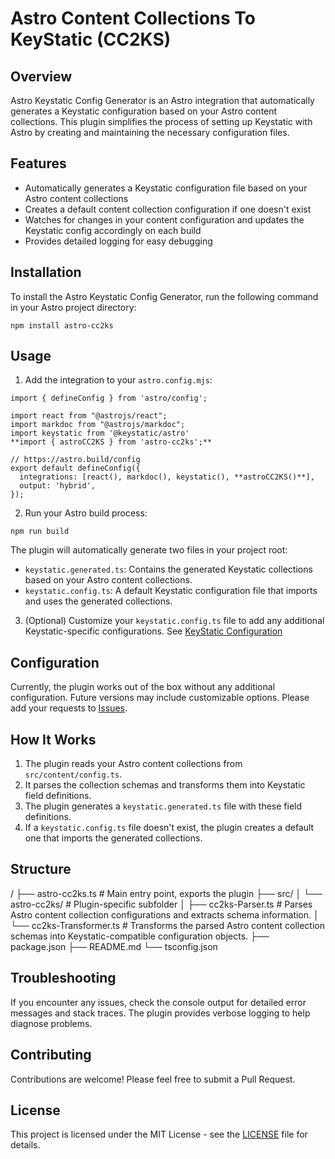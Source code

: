 # Astro Content Collections To KeyStatic (CC2KS)

## Overview

Astro Keystatic Config Generator is an Astro integration that automatically generates a Keystatic configuration based on your Astro content collections. This plugin simplifies the process of setting up Keystatic with Astro by creating and maintaining the necessary configuration files.

## Features

- Automatically generates a Keystatic configuration file based on your Astro content collections 
- Creates a default content collection configuration if one doesn't exist
- Watches for changes in your content configuration and updates the Keystatic config accordingly on each build
- Provides detailed logging for easy debugging

## Installation

To install the Astro Keystatic Config Generator, run the following command in your Astro project directory:
```
npm install astro-cc2ks
```
## Usage

1. Add the integration to your `astro.config.mjs`:
```
import { defineConfig } from 'astro/config';

import react from "@astrojs/react";
import markdoc from "@astrojs/markdoc";
import keystatic from '@keystatic/astro'
**import { astroCC2KS } from 'astro-cc2ks';**

// https://astro.build/config
export default defineConfig({
  integrations: [react(), markdoc(), keystatic(), **astroCC2KS()**],
  output: 'hybrid',
});
```

2. Run your Astro build process:
```
npm run build
```
The plugin will automatically generate two files in your project root:

- `keystatic.generated.ts`: Contains the generated Keystatic collections based on your Astro content collections.
- `keystatic.config.ts`: A default Keystatic configuration file that imports and uses the generated collections.

3. (Optional) Customize your `keystatic.config.ts` file to add any additional Keystatic-specific configurations. See [KeyStatic Configuration](https://keystatic.com/docs/configuration)

## Configuration

Currently, the plugin works out of the box without any additional configuration. Future versions may include customizable options. Please add your requests to [Issues](https://github.com/gxjansen/Astro-CC2KS/issues).

## How It Works

1. The plugin reads your Astro content collections from `src/content/config.ts`.
2. It parses the collection schemas and transforms them into Keystatic field definitions.
3. The plugin generates a `keystatic.generated.ts` file with these field definitions.
4. If a `keystatic.config.ts` file doesn't exist, the plugin creates a default one that imports the generated collections.

## Structure
/
├── astro-cc2ks.ts         # Main entry point, exports the plugin
├── src/
│   └── astro-cc2ks/       # Plugin-specific subfolder
│       ├── cc2ks-Parser.ts         # Parses Astro content collection configurations and extracts schema information.
│       └── cc2ks-Transformer.ts    # Transforms the parsed Astro content collection schemas into Keystatic-compatible configuration objects.
├── package.json
├── README.md
└── tsconfig.json

## Troubleshooting

If you encounter any issues, check the console output for detailed error messages and stack traces. The plugin provides verbose logging to help diagnose problems.

## Contributing

Contributions are welcome! Please feel free to submit a Pull Request.

## License

This project is licensed under the MIT License - see the [LICENSE](LICENSE) file for details.
